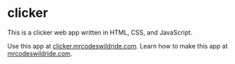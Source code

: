 # clicker

This is a clicker web app written in HTML, CSS, and JavaScript.

Use this app at [clicker.mrcodeswildride.com](https://clicker.mrcodeswildride.com/).
Learn how to make this app at [mrcodeswildride.com](https://www.mrcodeswildride.com/).